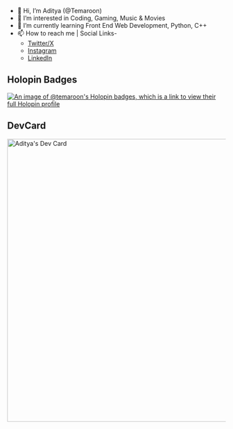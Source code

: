 - 👋 Hi, I’m Aditya (@Temaroon)
- 👀 I’m interested in Coding, Gaming, Music & Movies
- 🌱 I’m currently learning Front End Web Development, Python, C++
- 📫 How to reach me | Social Links-
  - [Twitter/X](https://twitter.com/Tema_roon)
  - [Instagram](https://www.instagram.com/aditya.found/)
  - [LinkedIn](https://www.linkedin.com/in/aditya-2k23/) 
## Holopin Badges  
[![An image of @temaroon's Holopin badges, which is a link to view their full Holopin profile](https://holopin.me/temaroon)](https://holopin.io/@temaroon)

## DevCard
<a href="https://app.daily.dev/temaroon"><img src="https://api.daily.dev/devcards/v2/doEF1ufnfbnkiVoA2dRew.png?type=wide&r=nsw" width="652" alt="Aditya's Dev Card"/></a>
<!---
aditya-2k23/aditya-2k23 is a ✨ special ✨ repository because its `README.md` (this file) appears on your GitHub profile.
You can click the Preview link to take a look at your changes.
--->
